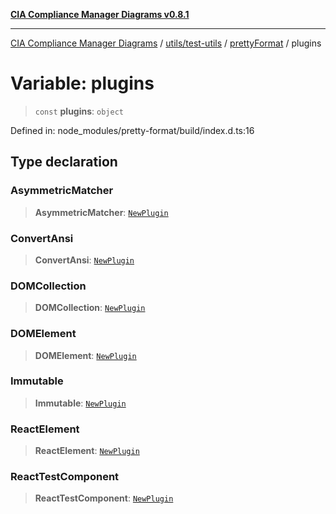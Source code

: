 [**CIA Compliance Manager Diagrams v0.8.1**](../../../../../README.md)

***

[CIA Compliance Manager Diagrams](../../../../../modules.md) / [utils/test-utils](../../../README.md) / [prettyFormat](../README.md) / plugins

# Variable: plugins

> `const` **plugins**: `object`

Defined in: node\_modules/pretty-format/build/index.d.ts:16

## Type declaration

### AsymmetricMatcher

> **AsymmetricMatcher**: [`NewPlugin`](../type-aliases/NewPlugin.md)

### ConvertAnsi

> **ConvertAnsi**: [`NewPlugin`](../type-aliases/NewPlugin.md)

### DOMCollection

> **DOMCollection**: [`NewPlugin`](../type-aliases/NewPlugin.md)

### DOMElement

> **DOMElement**: [`NewPlugin`](../type-aliases/NewPlugin.md)

### Immutable

> **Immutable**: [`NewPlugin`](../type-aliases/NewPlugin.md)

### ReactElement

> **ReactElement**: [`NewPlugin`](../type-aliases/NewPlugin.md)

### ReactTestComponent

> **ReactTestComponent**: [`NewPlugin`](../type-aliases/NewPlugin.md)
